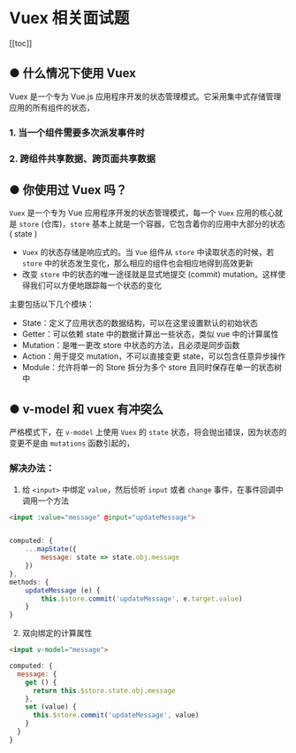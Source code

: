 # Vuex 相关面试题
[[toc]]
## ● 什么情况下使⽤ Vuex
Vuex 是一个专为 Vue.js 应用程序开发的状态管理模式。它采用集中式存储管理应用的所有组件的状态，

### 1. 当一个组件需要多次派发事件时

### 2. 跨组件共享数据、跨页面共享数据

## ● 你使用过 Vuex 吗？
`Vuex` 是一个专为 Vue 应用程序开发的状态管理模式，每一个 `Vuex` 应用的核心就是 `store` (仓库)，`store` 基本上就是一个容器，它包含着你的应用中大部分的状态 ( state )
- `Vuex` 的状态存储是响应式的。当 `Vue` 组件从 `store` 中读取状态的时候，若 `store` 中的状态发生变化，那么相应的组件也会相应地得到高效更新
- 改变 `store` 中的状态的唯一途径就是显式地提交 (commit) mutation。这样使得我们可以方便地跟踪每一个状态的变化

主要包括以下几个模块：
- State：定义了应用状态的数据结构，可以在这里设置默认的初始状态
- Getter：可以依赖 state 中的数据计算出一些状态，类似 vue 中的计算属性
- Mutation：是唯一更改 store 中状态的方法，且必须是同步函数
- Action：用于提交 mutation，不可以直接变更 state，可以包含任意异步操作
- Module：允许将单一的 Store 拆分为多个 store 且同时保存在单一的状态树中 

## ● v-model 和 vuex 有冲突么
严格模式下，在 `v-model` 上使用 `Vuex` 的 `state` 状态，将会抛出错误，因为状态的变更不是由 `mutations` 函数引起的，

### 解决办法：

1. 给 `<input>` 中绑定 `value`，然后侦听 `input` 或者 `change` 事件，在事件回调中调用一个方法
```html
<input :value="message" @input="updateMessage">
```
```js

computed: {
    ...mapState({
        message: state => state.obj.message
    })
},
methods: {
    updateMessage (e) {
        this.$store.commit('updateMessage', e.target.value)
    }
}
```

2. 双向绑定的计算属性
```html
<input v-model="message">
```
```js
computed: {
  message: {
    get () {
      return this.$store.state.obj.message
    },
    set (value) {
      this.$store.commit('updateMessage', value)
    }
  }
}
```














